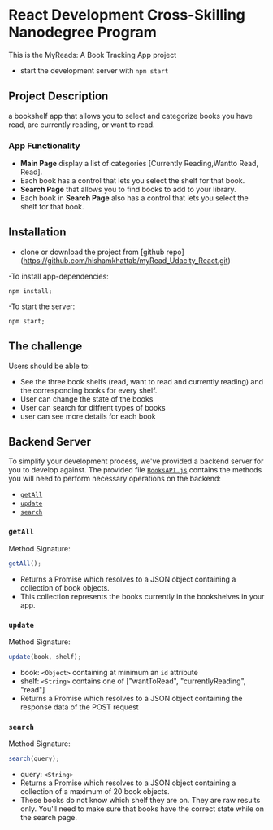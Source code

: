 # React Development Cross-Skilling Nanodegree Program

This is the MyReads: A Book Tracking App project

- start the development server with `npm start`

## Project Description

a bookshelf app that allows you to select and categorize books you have read, are currently reading, or want to read.

### App Functionality

- **Main Page** display a list of categories [Currently Reading,Wantto Read, Read].
- Each book has a control that lets you select the shelf for that book.
- **Search Page** that allows you to find books to add to your library.
- Each book in **Search Page** also has a control that lets you select the shelf for that book.

## Installation

- clone or download the project from [github repo] (https://github.com/hishamkhattab/myRead_Udacity_React.git)

-To install app-dependencies:

```
npm install;
```

-To start the server:

```
npm start;
```

## The challenge

Users should be able to:

- See the three book shelfs (read, want to read and currently reading) and the corresponding books for every shelf.
- User can change the state of the books
- User can search for diffrent types of books
- user can see more details for each book

## Backend Server

To simplify your development process, we've provided a backend server for you to develop against. The provided file [`BooksAPI.js`](src/BooksAPI.js) contains the methods you will need to perform necessary operations on the backend:

- [`getAll`](#getall)
- [`update`](#update)
- [`search`](#search)

### `getAll`

Method Signature:

```js
getAll();
```

- Returns a Promise which resolves to a JSON object containing a collection of book objects.
- This collection represents the books currently in the bookshelves in your app.

### `update`

Method Signature:

```js
update(book, shelf);
```

- book: `<Object>` containing at minimum an `id` attribute
- shelf: `<String>` contains one of ["wantToRead", "currentlyReading", "read"]
- Returns a Promise which resolves to a JSON object containing the response data of the POST request

### `search`

Method Signature:

```js
search(query);
```

- query: `<String>`
- Returns a Promise which resolves to a JSON object containing a collection of a maximum of 20 book objects.
- These books do not know which shelf they are on. They are raw results only. You'll need to make sure that books have the correct state while on the search page.
